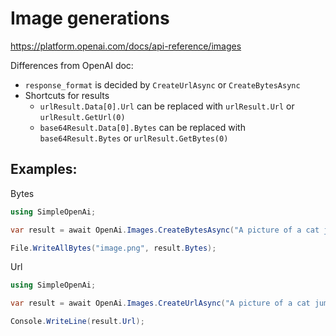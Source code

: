 # Image generations

https://platform.openai.com/docs/api-reference/images

Differences from OpenAI doc:
- `response_format` is decided by `CreateUrlAsync` or `CreateBytesAsync`
- Shortcuts for results
  - `urlResult.Data[0].Url` can be replaced with `urlResult.Url` or `urlResult.GetUrl(0)`
  - `base64Result.Data[0].Bytes` can be replaced with `base64Result.Bytes` or `urlResult.GetBytes(0)`

## Examples:
Bytes
```csharp
using SimpleOpenAi;

var result = await OpenAi.Images.CreateBytesAsync("A picture of a cat jumping.", model:"dall-e-3");

File.WriteAllBytes("image.png", result.Bytes);
```
Url
```csharp
using SimpleOpenAi;

var result = await OpenAi.Images.CreateUrlAsync("A picture of a cat jumping.", model:"dall-e-3");

Console.WriteLine(result.Url);
```